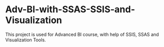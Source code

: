 # Adv-BI-with-SSAS-SSIS-and-Visualization
This project is used for Advanced BI course, with help of SSIS, SSAS and Visualization Tools.
